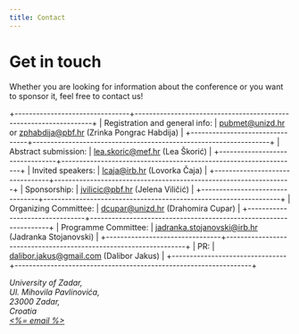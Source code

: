 ```yaml
---
title: Contact
---
```


# Get in touch

Whether you are looking for information about the conference or you want to sponsor it, feel free to contact us!

<div class="overflow-x-auto">

+--------------------------------+------------------------------------------------------------------+
| Registration and general info: | <pubmet@unizd.hr> or <zphabdija@pbf.hr> (Zrinka Pongrac Habdija) |
+--------------------------------+------------------------------------------------------------------+
| Abstract submission:           | <lea.skoric@mef.hr> (Lea Škorić)                                 |
+--------------------------------+------------------------------------------------------------------+
| Invited speakers:              | <lcaja@irb.hr> (Lovorka Čaja)                                    |
+--------------------------------+------------------------------------------------------------------+
| Sponsorship:                   | <jvilicic@pbf.hr> (Jelena Viličić)                               |
+--------------------------------+------------------------------------------------------------------+
| Organizing Committee:          | <dcupar@unizd.hr> (Drahomira Cupar)                              |
+--------------------------------+------------------------------------------------------------------+
| Programme Committee:           | <jadranka.stojanovski@irb.hr> (Jadranka Stojanovski)             |
+--------------------------------+------------------------------------------------------------------+
| PR:                            | <dalibor.jakus@gmail.com> (Dalibor Jakus)                        |
+--------------------------------+------------------------------------------------------------------+

</div>

<address>
  University of Zadar,<br/>
  Ul. Mihovila Pavlinovića,<br/>
  23000 Zadar,<br/>
  Croatia<br/>
  <a href="mailto:<%= email %>"><%= email %></a>
</address>
